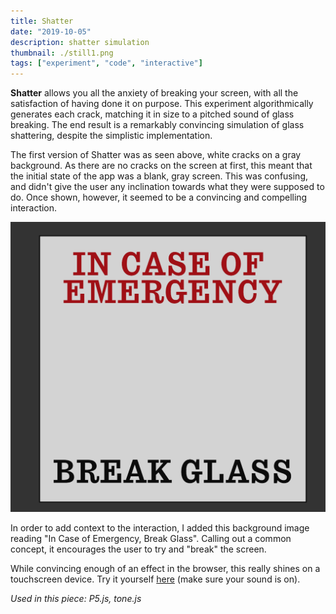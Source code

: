 ```yaml
---
title: Shatter
date: "2019-10-05"
description: shatter simulation
thumbnail: ./still1.png
tags: ["experiment", "code", "interactive"]
---
```


**Shatter** allows you all the anxiety of breaking your screen, with all the satisfaction of having done it on purpose.
This experiment algorithmically generates each crack, matching it in size to a pitched sound of glass breaking. The end result is a remarkably convincing simulation of glass shattering, despite the simplistic implementation.

The first version of Shatter was as seen above, white cracks on a gray background. As there are no cracks on the screen at first, this meant that the initial state of the app was a blank, gray screen. This was confusing, and didn't give the user any inclination towards what they were supposed to do. Once shown, however, it seemed to be a convincing and compelling interaction.

![Break Glass](./break-glass.png)

In order to add context to the interaction, I added this background image reading "In Case of Emergency, Break Glass". Calling out a common concept, it encourages the user to try and "break" the screen.

While convincing enough of an effect in the browser, this really shines on a touchscreen device. Try it yourself [here](https://leils.github.io/shatter-sim) (make sure your sound is on).

_Used in this piece: P5.js, tone.js_
